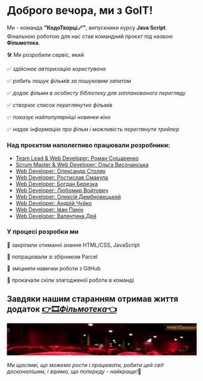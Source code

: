 # Доброго вечора, ми з GoIT!

Ми - команда **"КодоТворці:magic_wand:"**, випускники курсу **Java Script**. Фінальною роботою для нас став командний проєкт під назвою **Фільмотека**.


:hammer_and_wrench: Ми розробили сервіс, який

:white_check_mark: _здійснює авторизацію користувача_

:white_check_mark: _робить пошук фільмів за пошуковим запитом_

:white_check_mark: _додає фільми в особисту бібліотеку для запланованого перегляду_

:white_check_mark: _створює список переглянутих фільмів_

:white_check_mark: _показує найпопулярніші новинки кіно_

:white_check_mark: _надає інформацію про фільм і можливість переглянути трейлер_


### Над проєктом наполегливо працювали розробники:

- [Team Lead & Web Developer: Роман Сніцаренко](https://github.com/OrdDreamer)
- [Scrum Master & Web Developer: Ольга Височанська](https://github.com/OlgaVysochanska)
- [Web Developer: Олександр Столяр](https://github.com/saniyo)
- [Web Developer: Ростислав Смакула](https://github.com/28Rostyk)
- [Web Developer: Богдан Березка](https://github.com/Bogdan8633)
- [Web Developer: Любомир Войтович](https://github.com/DolphiN1000)
- [Web Developer: Олексій Дембновецький](https://github.com/AlexDembno)
- [Web Developer: Андрій Чуйко](https://github.com/Andriii888)
- [Web Developer: Іван Панін](https://github.com/IvanPanin675)
- [Web Developer: Валентина Дей](https://github.com/ValentinaDej)


### У процесі розробки ми

:pushpin: закріпили отиманні знання HTML/CSS, JavaScript

:pushpin: попрацювали зі збірником Parcel

:pushpin: зміцнили навички роботи з GitHub

:pushpin: прокачали скіли злагодженої роботи в команді


## Завдяки нашим старанням отримав життя додаток [:point_right::film_strip:_Фільмотека_:point_left:](https://orddreamer.github.io/filmoteka-first-command/)

<a href="https://orddreamer.github.io/filmoteka-first-command/"><img src="./src/image/header/background-library-desktop-1x.png" alt="Filmoteka" border="0"></a>

_Ми щасливі, що можемо рости і працювати, робити цей світ досконалішим, і віримо, що попереду - найкраще!_:dizzy: